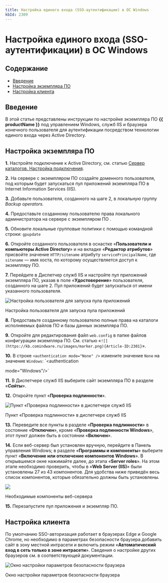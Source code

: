 ```yaml
---
title: Настройка единого входа (SSO-аутентификации) в ОС Windows
kbId: 2309
---
```


# Настройка единого входа (SSO-аутентификации) в ОС Windows

## Содержание

- [Введение](#mcetoc_1hpdmokj20)
- [Настройка экземпляра ПО](#mcetoc_1gmbd85lv0)
- [Настройка клиента](#mcetoc_1gmcvo1cl0)

## Введение

В этой статье представлены инструкции по настройке экземпляра ПО **{{ productName }}** под управлением Windows, служб IIS и браузера конечного пользователя для аутентификации посредством технологии единого входа через Active Directory.

## Настройка экземпляра ПО

**1.** Настройте подключение к Active Directory, см. статью [Сервер каталогов. Настройка подключения](https://kb.comindware.ru/article.php?id=2206).

**2.** На сервере с экземпляром ПО создайте доменного пользователя, под которым будет запускаться пул приложений экземпляра ПО в Internet Information Services (IIS).

**3.** Добавьте пользователя, созданного на шаге 2, в локальную группу *Backup* *operators.*

**4.** Предоставьте созданному пользователю права локального администратора на сервере с экземпляром ПО .

**5.** Обновите локальные групповые политики с помощью командной строки: `gpupdate`

**6.** Откройте созданного пользователя в оснастке «**Пользователи и компьютеры Active Directory**» и на вкладке «**Редактор атрибутов**» присвойте значение `HTTP/sitename` атрибуту `servicePrincipalName`, где `sitename` — имя хоста, по которому осуществляется доступ к экземпляру ПО.

**7.** Перейдите в Диспетчер служб IIS и настройте пул приложений экземпляра ПО, указав в поле «**Удостоверение**» пользователя, созданного на шаге 2. Пул приложений будет запускаться от имени указанного пользователя.

![Настройка пользователя для запуска пула приложений](https://kb.comindware.ru/assets/img_63bceabdd2790.png)

Настройка пользователя для запуска пула приложений

**8.** Предоставьте созданному пользователю полные права на каталоги исполняемых файлов ПО и базы данных экземпляра ПО.

**9.** Откройте для редактирования файл `web.config` в папке файлов конфигурации экземпляра ПО. См. статью «`![](https://kb.comindware.ru/images/marker.png){Article-ID:2301}`».

**10.** В строке `<authentication mode="None" />` измените значение `None` на значение `Windows`: `<authentication

mode="Windows"/>`

**11.** В Диспетчере служб IIS выберите сайт экземпляра ПО в разделе «***Сайты***».

**12.** Откройте пункт «**Проверка подлинности**».

![Пункт «Проверка подлинности» в диспетчере служб IIS](https://kb.comindware.ru/assets/img_63bcebb6e9a0b.png)

Пункт «Проверка подлинности» в диспетчере служб IIS

**13.** Переведите все пункты в разделе «**Проверка подлинности**» в состояние «**Отключен**», кроме «**Проверка подлинности Windows**», этот пункт должен быть в состоянии «**Включен**».

**14.** Если веб-сервер был установлен вручную, перейдите в Панель управления Windows; в разделе «**Программы и компоненты**» выберите пункт «**Включение или отключение компонентов Windows**». В открывшемся окне нажимайте далее, до этапа «**Server roles**». На этом этапе необходимо проверить, чтобы в «**Web Server (IIS)**» были установлены 27 из 43 компонентов. Для удобства ниже приведён весь список компонентов, которые обязательно должны быть установлены.

![](https://kb.comindware.ru/assets/img_64f5e2332ad53.png)

Необходимые компоненты веб-сервера

**15.** Перезапустите пул приложения и экземпляр ПО.

## Настройка клиента

По умолчанию SSO-авторизация работает в браузерах Edge и Google Chrome, но необходимо в параметрах безопасности браузера добавить сайт в зону местной интрасети и включить режим «**Автоматический вход в сеть только в зоне интрасети**». Сведения о настройке других браузеров см. в соответствующей документации.

![Окно настройки параметров безопасности браузера](https://kb.comindware.ru/assets/img_63bcecc1b498f.png)

Окно настройки параметров безопасности браузера

